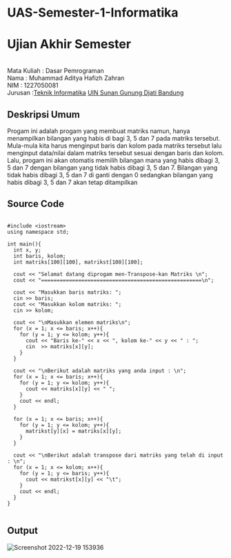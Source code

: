 # UAS-Semester-1-Informatika
# Ujian Akhir Semester 
<br>Mata Kuliah 	: Dasar Pemrograman
<br> Nama		: Muhammad Aditya Hafizh Zahran
<br>NIM		:	1227050081
<br>Jurusan		:[Teknik Informatika](http://if.uinsgd.ac.id/) [UIN Sunan Gunung Djati Bandung](https://uinsgd.ac.id/) 

## Deskripsi Umum
Progam ini adalah progam yang membuat matriks namun, hanya menampilkan bilangan yang habis di bagi 3, 5 dan 7 pada matriks tersebut. Mula-mula kita harus menginput baris dan kolom pada matriks tersebut lalu menginput data/nilai dalam matriks tersebut sesuai dengan baris dan kolom. Lalu, progam ini akan otomatis memilih bilangan mana yang habis dibagi 3, 5 dan 7 dengan bilangan yang tidak habis dibagi 3, 5 dan 7. Bilangan yang tidak habis dibagi 3, 5 dan 7 di ganti dengan 0 sedangkan bilangan yang habis dibagi 3, 5 dan 7 akan tetap ditampilkan 
## Source Code

```

#include <iostream>
using namespace std;

int main(){
  int x, y; 
  int baris, kolom; 
  int matriks[100][100], matrikst[100][100];
  
  cout << "Selamat datang diprogam men-Transpose-kan Matriks \n";
  cout << "====================================================\n";
  
  cout << "Masukkan baris matriks: ";
  cin >> baris;
  cout << "Masukkan kolom matriks: ";
  cin >> kolom;

  cout << "\nMasukkan elemen matriks\n";
  for (x = 1; x <= baris; x++){
    for (y = 1; y <= kolom; y++){
      cout << "Baris ke-" << x << ", kolom ke-" << y << " : ";
      cin  >> matriks[x][y];
    }
  }
  
  cout << "\nBerikut adalah matriks yang anda input : \n";
  for (x = 1; x <= baris; x++){
    for (y = 1; y <= kolom; y++){
      cout << matriks[x][y] << " ";
    }
    cout << endl;
  }
  
  for (x = 1; x <= baris; x++){
    for (y = 1; y <= kolom; y++){
      matrikst[y][x] = matriks[x][y];
    }
  }
  
  cout << "\nBerikut adalah transpose dari matriks yang telah di input : \n";
  for (x = 1; x <= kolom; x++){
    for (y = 1; y <= baris; y++){
      cout << matrikst[x][y] << "\t";
    }
    cout << endl;
  }
}
  
```

## Output

![Screenshot 2022-12-19 153936](https://user-images.githubusercontent.com/121005363/208383265-2c82130c-dfd3-4dc9-a6bf-dd8f78bcfe11.png)

